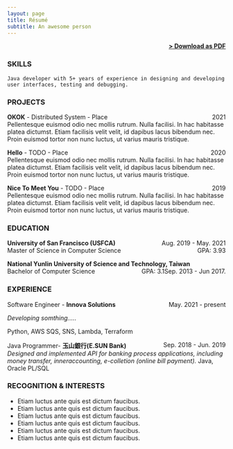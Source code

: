 ```yaml
---
layout: page
title: Résumé
subtitle: An awesome person
---
```


<span style="float: right; "><a href="{{ '/assets/resume.pdf' | prepend: site.baseurl }}"><strong>> Download as PDF</strong></a> </span>
<br>

### SKILLS

`Java developer with 5+ years of experience in designing and developing user interfaces, testing and debugging. `

### PROJECTS

**OKOK** - Distributed System - Place <span style="float: right; ">2021</span>  
Pellentesque euismod odio nec mollis rutrum. Nulla facilisi. In hac habitasse platea dictumst. Etiam facilisis velit velit, id dapibus lacus bibendum nec. Proin euismod tortor non nunc luctus, ut varius mauris tristique.

**Hello** - TODO - Place <span style="float: right; ">2020</span>  
Pellentesque euismod odio nec mollis rutrum. Nulla facilisi. In hac habitasse platea dictumst. Etiam facilisis velit velit, id dapibus lacus bibendum nec. Proin euismod tortor non nunc luctus, ut varius mauris tristique.

**Nice To Meet You** - TODO - Place <span style="float: right; ">2019</span>  
Pellentesque euismod odio nec mollis rutrum. Nulla facilisi. In hac habitasse platea dictumst. Etiam facilisis velit velit, id dapibus lacus bibendum nec. Proin euismod tortor non nunc luctus, ut varius mauris tristique.

### EDUCATION

**University of San Francisco (USFCA)** <span style="float: right; ">Aug. 2019 - May. 2021</span> <br/>
Master of Science in Computer Science <span style="float: right; ">GPA: 3.93</span>

**National Yunlin University of Science and Technology, Taiwan** <span style="float: right; "> Sep. 2013 - Jun 2017.</span> <br/>
Bachelor of Computer Science <span style="float: right; ">GPA: 3.1</span>

### EXPERIENCE

Software Engineer - **Innova Solutions** <span style="float: right; ">May. 2021 - present</span>

_Developing somthing....._

Python, AWS SQS, SNS, Lambda, Terraform

Java Programmer- **玉山銀行(E.SUN Bank)** <span style="float: right; ">Sep. 2018 - Jun. 2019</span>  
_Designed and implemented API for banking process applications, including money transfer, inneraccounting, e-colletion (online bill payment)._
Java, Oracle PL/SQL

### RECOGNITION & INTERESTS

- Etiam luctus ante quis est dictum faucibus.
- Etiam luctus ante quis est dictum faucibus.
- Etiam luctus ante quis est dictum faucibus.
- Etiam luctus ante quis est dictum faucibus.
- Etiam luctus ante quis est dictum faucibus.
- Etiam luctus ante quis est dictum faucibus.
